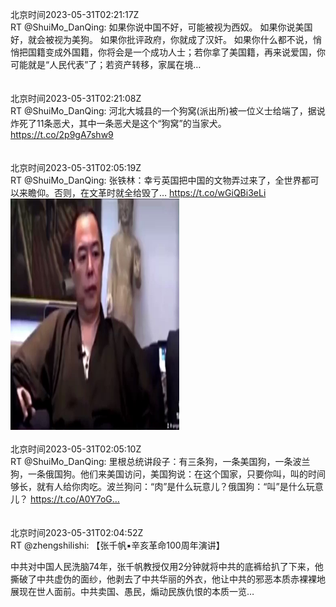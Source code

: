 北京时间2023-05-31T02:21:17Z<br>RT @ShuiMo_DanQing: 如果你说中国不好，可能被视为西奴。
如果你说美国好，就会被视为美狗。
如果你批评政府，你就成了汉奸。
如果你什么都不说，悄悄把国籍变成外国籍，你将会是一个成功人士；若你拿了美国籍，再来说爱国，你可能就是“人民代表”了；若资产转移，家属在境…<br><br><br>北京时间2023-05-31T02:21:08Z<br>RT @ShuiMo_DanQing: 河北大城县的一个狗窝(派出所)被一位义士给端了，据说炸死了11条恶犬，其中一条恶犬是这个“狗窝”的当家犬。 https://t.co/2p9gA7shw9<br><br><br>北京时间2023-05-31T02:05:19Z<br>RT @ShuiMo_DanQing: 张铁林：幸亏英国把中国的文物弄过来了，全世界都可以来瞻仰。否则，在文革时就全给毁了… https://t.co/wGiQBi3eLi<br><img src='/temp/video/2023/u-Month-5/at-Day-31/ShuiMo_DanQing/1663607536682164225_0.jpg' width='270' height='370'><br><br>北京时间2023-05-31T02:05:10Z<br>RT @ShuiMo_DanQing: 里根总统讲段子：有三条狗，一条美国狗，一条波兰狗，一条俄国狗。他们来美国访问，美国狗说：在这个国家，只要你叫，叫的时间够长，就有人给你肉吃。波兰狗问：“肉”是什么玩意儿？俄国狗：“叫”是什么玩意儿？ https://t.co/A0Y7oG…<br><br><br>北京时间2023-05-31T02:04:52Z<br>RT @zhengshilishi: 【张千帆▪️辛亥革命100周年演讲】

中共对中国人民洗脑74年，张千帆教授仅用2分钟就将中共的底裤给扒了下来，他撕破了中共虚伪的面纱，他剥去了中共华丽的外衣，他让中共的邪恶本质赤裸裸地展现在世人面前。中共卖国、愚民，煽动民族仇恨的本质一览…<br><br><br>